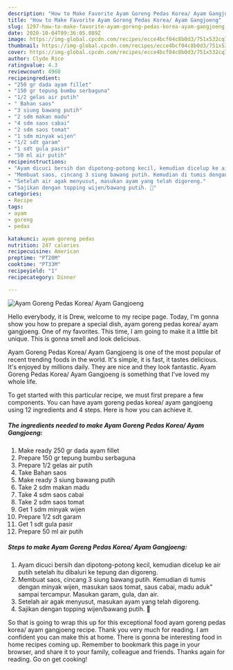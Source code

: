 ```yaml
---
description: "How to Make Favorite Ayam Goreng Pedas Korea/ Ayam Gangjoeng"
title: "How to Make Favorite Ayam Goreng Pedas Korea/ Ayam Gangjoeng"
slug: 1297-how-to-make-favorite-ayam-goreng-pedas-korea-ayam-gangjoeng
date: 2020-10-04T09:36:05.089Z
image: https://img-global.cpcdn.com/recipes/ecce4bcf04c8b0d3/751x532cq70/ayam-goreng-pedas-korea-ayam-gangjoeng-foto-resep-utama.jpg
thumbnail: https://img-global.cpcdn.com/recipes/ecce4bcf04c8b0d3/751x532cq70/ayam-goreng-pedas-korea-ayam-gangjoeng-foto-resep-utama.jpg
cover: https://img-global.cpcdn.com/recipes/ecce4bcf04c8b0d3/751x532cq70/ayam-goreng-pedas-korea-ayam-gangjoeng-foto-resep-utama.jpg
author: Clyde Rice
ratingvalue: 4.3
reviewcount: 4960
recipeingredient:
- "250 gr dada ayam fillet"
- "150 gr tepung bumbu serbaguna"
- "1/2 gelas air putih"
- " Bahan saos"
- "3 siung bawang putih"
- "2 sdm makan madu"
- "4 sdm saos cabai"
- "2 sdm saos tomat"
- "1 sdm minyak wijen"
- "1/2 sdt garam"
- "1 sdt gula pasir"
- "50 ml air putih"
recipeinstructions:
- "Ayam dicuci bersih dan dipotong-potong kecil, kemudian dicelup ke air putih setelah itu dibaluri ke tepung dan digoreng."
- "Membuat saos, cincang 3 siung bawang putih. Kemudian di tumis dengan minyak wijen, masukan saos tomat, saus cabai, madu aduk&#34; sampai tercampur. Masukan garam, gula, dan air."
- "Setelah air agak menyusut, masukan ayam yang telah digoreng."
- "Sajikan dengan topping wijen/bawang putih. 🤗"
categories:
- Recipe
tags:
- ayam
- goreng
- pedas

katakunci: ayam goreng pedas 
nutrition: 247 calories
recipecuisine: American
preptime: "PT20M"
cooktime: "PT33M"
recipeyield: "1"
recipecategory: Dinner

---
```



![Ayam Goreng Pedas Korea/ Ayam Gangjoeng](https://img-global.cpcdn.com/recipes/ecce4bcf04c8b0d3/751x532cq70/ayam-goreng-pedas-korea-ayam-gangjoeng-foto-resep-utama.jpg)

Hello everybody, it is Drew, welcome to my recipe page. Today, I'm gonna show you how to prepare a special dish, ayam goreng pedas korea/ ayam gangjoeng. One of my favorites. This time, I am going to make it a little bit unique. This is gonna smell and look delicious.

Ayam Goreng Pedas Korea/ Ayam Gangjoeng is one of the most popular of recent trending foods in the world. It's simple, it is fast, it tastes delicious. It's enjoyed by millions daily. They are nice and they look fantastic. Ayam Goreng Pedas Korea/ Ayam Gangjoeng is something that I've loved my whole life.




To get started with this particular recipe, we must first prepare a few components. You can have ayam goreng pedas korea/ ayam gangjoeng using 12 ingredients and 4 steps. Here is how you can achieve it.

<!--inarticleads1-->

##### The ingredients needed to make Ayam Goreng Pedas Korea/ Ayam Gangjoeng:

1. Make ready 250 gr dada ayam fillet
1. Prepare 150 gr tepung bumbu serbaguna
1. Prepare 1/2 gelas air putih
1. Take  Bahan saos
1. Make ready 3 siung bawang putih
1. Take 2 sdm makan madu
1. Take 4 sdm saos cabai
1. Take 2 sdm saos tomat
1. Get 1 sdm minyak wijen
1. Prepare 1/2 sdt garam
1. Get 1 sdt gula pasir
1. Prepare 50 ml air putih




<!--inarticleads2-->

##### Steps to make Ayam Goreng Pedas Korea/ Ayam Gangjoeng:

1. Ayam dicuci bersih dan dipotong-potong kecil, kemudian dicelup ke air putih setelah itu dibaluri ke tepung dan digoreng.
1. Membuat saos, cincang 3 siung bawang putih. Kemudian di tumis dengan minyak wijen, masukan saos tomat, saus cabai, madu aduk&#34; sampai tercampur. Masukan garam, gula, dan air.
1. Setelah air agak menyusut, masukan ayam yang telah digoreng.
1. Sajikan dengan topping wijen/bawang putih. 🤗




So that is going to wrap this up for this exceptional food ayam goreng pedas korea/ ayam gangjoeng recipe. Thank you very much for reading. I am confident you can make this at home. There is gonna be interesting food in home recipes coming up. Remember to bookmark this page in your browser, and share it to your family, colleague and friends. Thanks again for reading. Go on get cooking!
